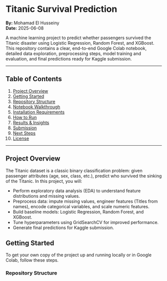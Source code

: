 # Titanic Survival Prediction

**By:** Mohamad El Husseiny  
**Date:** 2025-06-08

A machine learning project to predict whether passengers survived the Titanic disaster using Logistic Regression, Random Forest, and XGBoost. This repository contains a clear, end-to-end Google Colab notebook, detailed data exploration, preprocessing steps, model training and evaluation, and final predictions ready for Kaggle submission.

---

## Table of Contents

1. [Project Overview](#project-overview)  
2. [Getting Started](#getting-started)  
3. [Repository Structure](#repository-structure)  
4. [Notebook Walkthrough](#notebook-walkthrough)  
5. [Installation Requirements](#installation-requirements)  
6. [How to Run](#how-to-run)  
7. [Results & Insights](#results--insights)  
8. [Submission](#submission)  
9. [Next Steps](#next-steps)  
10. [License](#license)

---

## Project Overview

The Titanic dataset is a classic binary classification problem: given passenger attributes (age, sex, class, etc.), predict who survived the sinking of the Titanic. In this project, you will:

- Perform exploratory data analysis (EDA) to understand feature distributions and missing values.  
- Preprocess data: impute missing values, engineer features (Titles from names), encode categorical variables, and scale numeric features.  
- Build baseline models: Logistic Regression, Random Forest, and XGBoost.  
- Tune hyperparameters using GridSearchCV for improved performance.  
- Generate final predictions for Kaggle submission.

## Getting Started

To get your own copy of the project up and running locally or in Google Colab, follow these steps.

### Repository Structure

